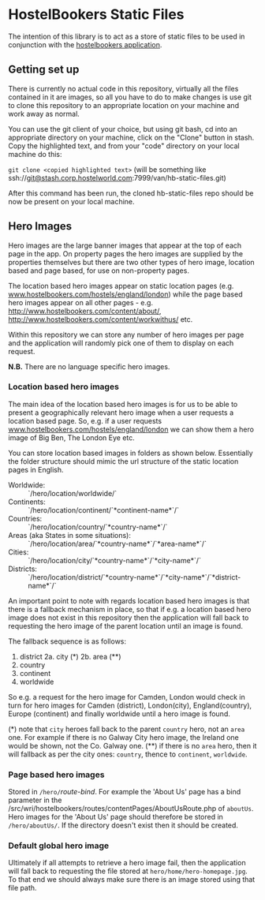 # HostelBookers Static Files

The intention of this library is to act as a store of static files to be used in conjunction with the [hostelbookers application](https://stash.corp.hostelworld.com/projects/VAN/repos/hostelbookers/).

## Getting set up

There is currently no actual code in this repository, virtually all the files contained in it are images, so all you have to do to make changes is use git to clone this repository to an appropriate location on your machine and work away as normal.

You can use the git client of your choice, but using git bash, cd into an appropriate directory on your machine, click on the "Clone" button in stash. Copy the highlighted text, and from your "code" directory on your local machine do this:

`git clone <copied highlighted text>` (will be something like ssh://git@stash.corp.hostelworld.com:7999/van/hb-static-files.git)

After this command has been run, the cloned hb-static-files repo should be now be present on your local machine. 

## Hero Images

Hero images are the large banner images that appear at the top of each page in the app. On property pages the hero images are supplied by the properties themselves but there are two other types of hero image, location based and page based, for use on non-property pages.

The location based hero images appear on static location pages (e.g. www.hostelbookers.com/hostels/england/london) while the page based hero images appear on all other pages - e.g. http://www.hostelbookers.com/content/about/, http://www.hostelbookers.com/content/workwithus/ etc.

Within this repository we can store any number of hero images per page and the application will randomly pick one of them to display on each request.

**N.B.** There are no language specific hero images.

### Location based hero images

The main idea of the location based hero images is for us to be able to present a geographically relevant hero image when a user requests a location based page. So, e.g. if a user requests www.hostelbookers.com/hostels/england/london we can show them a hero image of Big Ben, The London Eye etc.

You can store location based images in folders as shown below. Essentially the folder structure should mimic the url structure of the static location pages in English.

<dl>
<dt>Worldwide:</dt>
<dd>`/hero/location/worldwide/`</dd>

<dt>Continents:</dt>
<dd>`/hero/location/continent/`*continent-name*`/`</dd>

<dt>Countries:</dt>
<dd>`/hero/location/country/`*country-name*`/`</dd>

<dt>Areas (aka States in some situations):</dt>
<dd>`/hero/location/area/`*country-name*`/`*area-name*`/`</dd>

<dt>Cities:</dt>
<dd>`/hero/location/city/`*country-name*`/`*city-name*`/`</dd>

<dt>Districts:</dt>
<dd>`/hero/location/district/`*country-name*`/`*city-name*`/`*district-name*`/`</dd>
</dl>

An important point to note with regards location based hero images is that there is a fallback mechanism in place, so that if e.g. a location based hero image does not exist in this repository then the application will fall back to requesting the hero image of the parent location until an image is found.

The fallback sequence is as follows:
1. district
2a. city \(*\)
2b. area \(**\)
3. country
4. continent
5. worldwide

So e.g. a request for the hero image for Camden, London would check in turn for hero images for Camden (district), London(city), England(country), Europe (continent) and finally worldwide until a hero image is found.

\(*\) note that `city` heroes fall back to the parent `country` hero, not an `area` one. For example if there is no Galway City hero image, the Ireland one would be shown, not the Co. Galway one.
\(**\) if there is no `area` hero, then it will fallback as per the city ones: `country`, thence to `continent`, `worldwide`.

### Page based hero images

Stored in `/hero/`*route-bind*. For example the 'About Us' page has a bind parameter in the /src/wri/hostelbookers/routes/contentPages/AboutUsRoute.php of `aboutUs`. Hero images for the 'About Us' page should therefore be stored in `/hero/aboutUs/`. If the directory doesn't exist then it should be created.

### Default global hero image
Ultimately if all attempts to retrieve a hero image fail, then the application will fall back to requesting the file stored at `hero/home/hero-homepage.jpg`. To that end we should always make sure there is an image stored using that file path.
